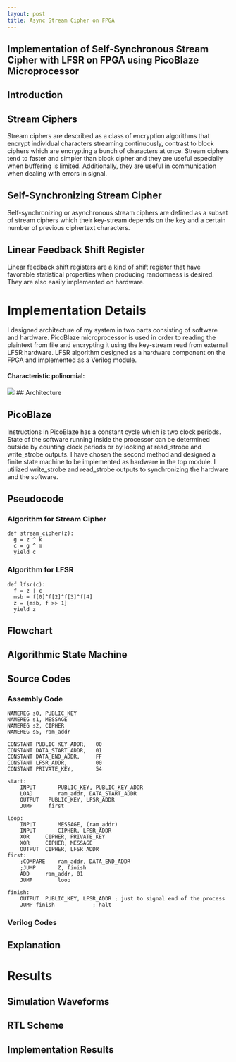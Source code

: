 ```yaml
---
layout: post
title: Async Stream Cipher on FPGA
---
```


## Implementation of Self-Synchronous Stream Cipher with LFSR on FPGA using PicoBlaze Microprocessor

## Introduction

## Stream Ciphers
Stream ciphers are described as a class of encryption algorithms that encrypt individual characters streaming continuously, contrast to block ciphers which are encrypting a bunch of characters at once. Stream ciphers tend to faster and simpler than block cipher and they are useful especially when buffering is limited. Additionally, they are useful in communication when dealing with errors in signal. 
## Self-Synchronizing Stream Cipher
Self-synchronizing or asynchronous stream ciphers are defined as a subset of stream ciphers which their key-stream depends on the key and a certain number of previous ciphertext characters.
## Linear Feedback Shift Register
Linear feedback shift registers are a kind of shift register that have favorable statistical properties when producing randomness is desired. They are also easily implemented on hardware.
# Implementation Details
I designed architecture of my system in two parts consisting of software and hardware. PicoBlaze microprocessor is used in order to reading the plaintext from file and encrypting it using the  key-stream read from external LFSR hardware. LFSR algorithm designed as a hardware component on the FPGA and implemented as a Verilog module.

#### Characteristic polinomial:
 <img src="https://latex.codecogs.com/gif.latex?P(x)=x^8+x^6+x^5+x^4+1" /> 
## Architecture

## PicoBlaze
Instructions in PicoBlaze has a constant cycle which is two clock periods. State of the software running inside the processor can be determined outside by counting clock periods or by looking at read_strobe and write_strobe outputs. I have chosen the second method and designed a finite state machine to be implemented as hardware in the top module. I utilized write_strobe and read_strobe outputs to synchronizing the hardware and the software.



## Pseudocode
### Algorithm for Stream Cipher
	def stream_cipher(z):
	  g = z ^ k
	  c = g ^ m
	  yield c
	  
	  

### Algorithm for LFSR
	def lfsr(c):
	  f = z | c
	  msb = f[0]^f[2]^f[3]^f[4]
	  z = {msb, f >> 1}
	  yield z
## Flowchart
	
## Algorithmic State Machine

## Source Codes
	
### Assembly Code
	NAMEREG	s0,	PUBLIC_KEY
	NAMEREG	s1,	MESSAGE
	NAMEREG	s2,	CIPHER
	NAMEREG	s5,	ram_addr

	CONSTANT PUBLIC_KEY_ADDR,	00
	CONSTANT DATA_START_ADDR,	01
	CONSTANT DATA_END_ADDR,		FF
	CONSTANT LFSR_ADDR,			00
	CONSTANT PRIVATE_KEY,		54

	start:
		INPUT		PUBLIC_KEY,	PUBLIC_KEY_ADDR
		LOAD		ram_addr, DATA_START_ADDR
		OUTPUT   PUBLIC_KEY, LFSR_ADDR
		JUMP     first	
	
	loop:
		INPUT		MESSAGE, (ram_addr)
		INPUT		CIPHER,	LFSR_ADDR
		XOR		CIPHER,	PRIVATE_KEY
		XOR		CIPHER, MESSAGE
		OUTPUT	CIPHER, LFSR_ADDR
	first:
		;COMPARE	ram_addr, DATA_END_ADDR
		;JUMP		Z, finish
		ADD		ram_addr, 01
		JUMP		loop

	finish:
		OUTPUT	PUBLIC_KEY, LFSR_ADDR ; just to signal end of the process
		JUMP finish            ; halt
	

### Verilog Codes

## Explanation

# Results

## Simulation Waveforms

## RTL Scheme

## Implementation Results
<!--stackedit_data:
eyJoaXN0b3J5IjpbLTYxNzIzMzUzMV19
-->
